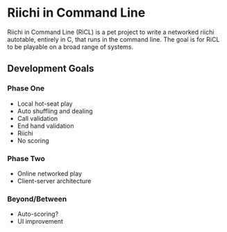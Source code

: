 # Riichi in Command Line

Riichi in Command Line (RiCL) is a pet project to write a networked riichi autotable, entirely in C, that runs in the command line. The goal is for RiCL to be playable on a broad range of systems.

## Development Goals

### Phase One

- Local hot-seat play
- Auto shuffling and dealing
- Call validation
- End hand validation
- Riichi
- No scoring

### Phase Two

- Online networked play
- Client-server architecture

### Beyond/Between

- Auto-scoring?
- UI improvement
